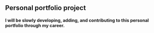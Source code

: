 ## Personal portfolio project ##

#### I will be slowly developing, adding, and contributing to this personal portfolio through my career. ####
